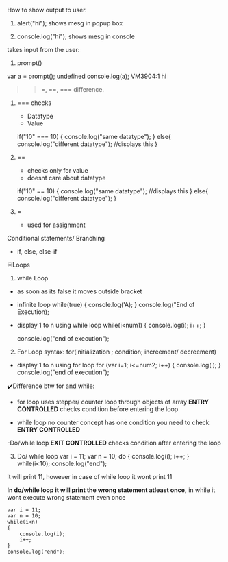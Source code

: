 How to show output to user.
1. alert("hi");
   shows mesg in popup box

2. console.log("hi");
   shows mesg in console

takes input from the user:
1. prompt()

  var a = prompt();
  undefined
  console.log(a);
  VM3904:1 hi

>> =, ==, === difference.
1. ===
   checks 
   - Datatype
   - Value 

    if("10" === 10)
    {
        console.log("same datatype");
    }
    else{
        console.log("different datatype");
        //displays this
    }

2. ==
   - checks only for value
   - doesnt care about datatype

    if("10" == 10)
    {
        console.log("same datatype");
        //displays this
    }
    else{
        console.log("different datatype");
    }

3. = 
   - used for assignment

Conditional statements/ Branching
- if, else, else-if

♾️Loops
1.  while Loop
- as soon as its false it moves outside bracket

- infinite loop
while(true)
{
console.log('A);
}
console.log("End of Execution);

- display 1 to n using while loop
    while(i<num1) 
    {
        console.log(i);
        i++;
    }

    console.log("end of execution");

2. For Loop
syntax:
for(initialization ; condition; increement/ decreement)

- display 1 to n using for loop
   for (var i=1; i<=num2; i++)
    {
        console.log(i);
    }
    console.log("end of execution");

✔️Difference btw for and while:
- for loop 
uses stepper/ counter
loop through objects of array
**ENTRY CONTROLLED**
  checks condition before entering the loop

- while loop
no counter concept
has one condition you need to check 
**ENTRY CONTROLLED**

-Do/while loop
**EXIT CONTROLLED**
  checks condition after entering the loop

3. Do/ while loop
   var i = 11;
    var n = 10;
    do 
    {
        console.log(i);
        i++;
    }
    while(i<10);
    console.log("end");

it will print 11, however in case of while loop it wont print 11

**In do/while loop it will print the wrong statement atleast once,**
in while it wont execute wrong statement even once

    var i = 11;
    var n = 10;
    while(i<n)
    {
        console.log(i);
        i++;
    }
    console.log("end");



